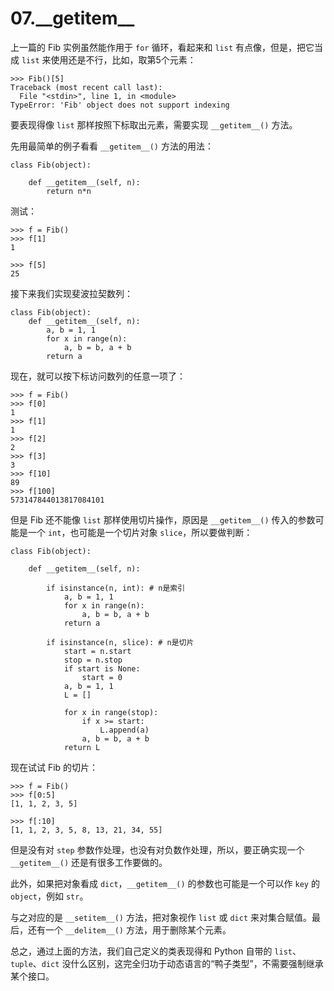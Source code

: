 # 07.\_\_getitem\_\_

上一篇的 Fib 实例虽然能作用于 ``for`` 循环，看起来和 ``list`` 有点像，但是，把它当成 ``list`` 来使用还是不行，比如，取第5个元素：
```
>>> Fib()[5]
Traceback (most recent call last):
  File "<stdin>", line 1, in <module>
TypeError: 'Fib' object does not support indexing
```

要表现得像 ``list`` 那样按照下标取出元素，需要实现 ``__getitem__()`` 方法。

先用最简单的例子看看 ``__getitem__()`` 方法的用法：
```
class Fib(object):
    
    def __getitem__(self, n):
        return n*n
```

测试：
```
>>> f = Fib()
>>> f[1]
1

>>> f[5]
25
```

接下来我们实现斐波拉契数列：
```
class Fib(object):
    def __getitem__(self, n):
        a, b = 1, 1
        for x in range(n):
            a, b = b, a + b
        return a
```

现在，就可以按下标访问数列的任意一项了：
```
>>> f = Fib()
>>> f[0]
1
>>> f[1]
1
>>> f[2]
2
>>> f[3]
3
>>> f[10]
89
>>> f[100]
573147844013817084101
```

但是 Fib 还不能像 ``list`` 那样使用切片操作，原因是 ``__getitem__()`` 传入的参数可能是一个 ``int``，也可能是一个切片对象 ``slice``，所以要做判断：
```
class Fib(object):
    
    def __getitem__(self, n):
        
        if isinstance(n, int): # n是索引
            a, b = 1, 1
            for x in range(n):
                a, b = b, a + b
            return a
        
        if isinstance(n, slice): # n是切片
            start = n.start
            stop = n.stop
            if start is None:
                start = 0
            a, b = 1, 1
            L = []
            
            for x in range(stop):
                if x >= start:
                    L.append(a)
                a, b = b, a + b
            return L
```

现在试试 Fib 的切片：
```
>>> f = Fib()
>>> f[0:5]
[1, 1, 2, 3, 5]

>>> f[:10]
[1, 1, 2, 3, 5, 8, 13, 21, 34, 55]
```

但是没有对 ``step`` 参数作处理，也没有对负数作处理，所以，要正确实现一个 ``__getitem__()`` 还是有很多工作要做的。

此外，如果把对象看成 ``dict``，``__getitem__()`` 的参数也可能是一个可以作 ``key`` 的 ``object``，例如 ``str``。

与之对应的是 ``__setitem__()`` 方法，把对象视作 ``list`` 或 ``dict`` 来对集合赋值。最后，还有一个 ``__delitem__()`` 方法，用于删除某个元素。

总之，通过上面的方法，我们自己定义的类表现得和 Python 自带的 ``list``、``tuple``、``dict`` 没什么区别，这完全归功于动态语言的“鸭子类型”，不需要强制继承某个接口。
